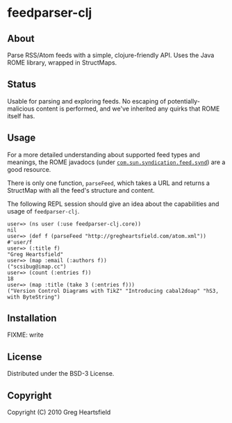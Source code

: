 feedparser-clj
==============

About
-----

Parse RSS/Atom feeds with a simple, clojure-friendly API.
Uses the Java ROME library, wrapped in StructMaps.

Status
------

Usable for parsing and exploring feeds.  No escaping of potentially-malicious content is performed, and we've inherited any quirks that ROME itself has.

Usage
-----

For a more detailed understanding about supported feed types and meanings, the ROME javadocs (under [`com.sun.syndication.feed.synd`](https://rome.dev.java.net/apidocs/0_8/com/sun/syndication/feed/synd/package-summary.html)) are a good resource.

There is only one function, `parseFeed`, which takes a URL and returns a StructMap with all the feed's structure and content.

The following REPL session should give an idea about the capabilities and usage of `feedparser-clj`.

    user=> (ns user (:use feedparser-clj.core))
    nil
    user=> (def f (parseFeed "http://gregheartsfield.com/atom.xml"))
    #'user/f
    user=> (:title f)
    "Greg Heartsfield"
    user=> (map :email (:authors f))
    ("scsibug@imap.cc")
    user=> (count (:entries f))
    18
    user=> (map :title (take 3 (:entries f)))
    ("Version Control Diagrams with TikZ" "Introducing cabal2doap" "hS3, with ByteString")

 
Installation
------------

FIXME: write

License
-------

Distributed under the BSD-3 License.

Copyright
---------

Copyright (C) 2010 Greg Heartsfield
